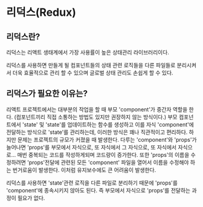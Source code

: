 # 리덕스(Redux)

## 리덕스란?

리덕스는 리액트 생태계에서 가장 사용률이 높은 상태관리 라이브러리이다.

리덕스를 사용하면 만들게 될 컴포넌트들의 상태 관련 로직들을 다른 파일들로 분리시켜서 더욱 효율적으로 관리 할 수 있으며 글로벌 상태 관리도 손쉽게 할 수 있다.

## 리덕스가 필요한 이유는?

리액트 프로젝트에서는 대부분의 작업을 할 때 부모 'component'가 중간자 역할을 한다. (컴포넌트끼리 직접 소통하는 방법도 있지만 권장하지 않는 방식이다.)
부모 컴포넌트에서 'state' 및 'state'를 업데이트하는 함수를 생성하고 이를 자식 'component'에 전달하는 방식으로 'state'를 관리하는데, 이러한 방식은 꽤나 직관적이고 편리하다. 하지만 문제는 프로젝트의 규모가 커졌을 때 발생한다. 다루는 'component'와 'props'가 늘어나면 'props'를 부모에서 자식으로, 또 자식에서 그 자식으로, 또 자식에서 자식으로... 매번 중복되는 코드를 작성하게되며 코드량이 증가한다. 또한 'props'의 이름을 수정하려면 'props'전달에 관련된 모든 'component' 파일을 열어서 이름을 수정해야 하는 번거로움이 발생한다. 이처럼 유지보수에도 큰 어려움이 발생한다.

리덕스를 사용하면 'state'관련 로직을 다른 파일로 분리하기 때문에 'props'를 'component'에 종속시키지 않아도 된다.
즉 부모에서 자식으로 'props'를 전달하는 과정이 필요가 없다.
